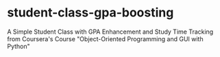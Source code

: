 # student-class-gpa-boosting
A Simple Student Class with GPA Enhancement and Study Time Tracking from Coursera's Course "Object-Oriented Programming and GUI with Python"
